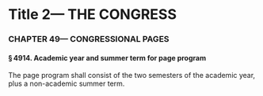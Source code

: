 
# Title 2— THE CONGRESS
### CHAPTER 49— CONGRESSIONAL PAGES
#### § 4914. Academic year and summer term for page program

The page program shall consist of the two semesters of the academic year, plus a non-academic summer term.
